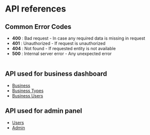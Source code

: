 # API references

## Common Error Codes

- **400** : Bad request - In case any required data is missing in request
- **401** : Unauthorized - If request is unauthorized
- **404** : Not found - If requested entity is not available
- **500** : Internal server error - Any unexpected error
  <br><br>

## API used for business dashboard

- [Business](https://github.com/canopas/omniDashboard/blob/main/backend/src/business/api-doc.md)
- [Business Types](https://github.com/canopas/omniDashboard/blob/main/backend/src/business_type/api-doc.md)
- [Business Users](https://github.com/canopas/omniDashboard/blob/main/backend/src/business_user/api-doc.md)

## API used for admin panel

- [Users](https://github.com/canopas/omniDashboard/blob/main/backend/src/user/api-doc.md)
- [Admin](https://github.com/canopas/omniDashboard/blob/main/backend/src/admin/api-doc.md)
